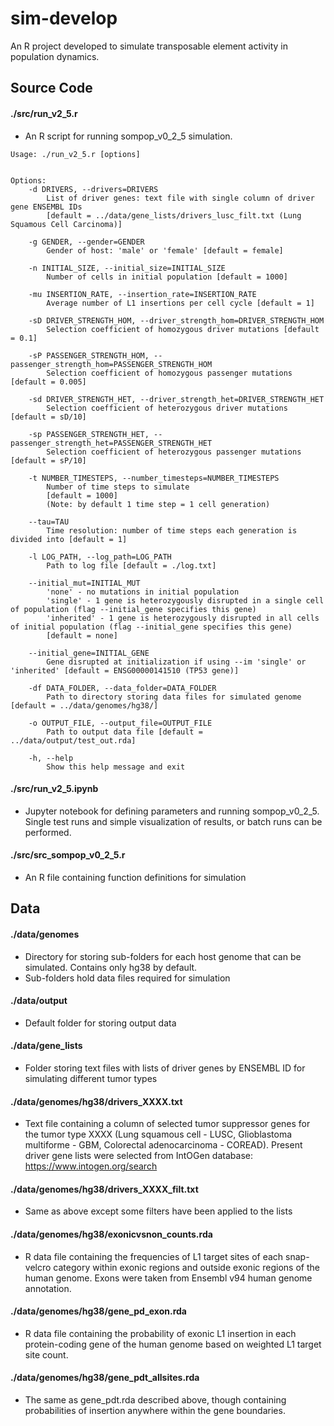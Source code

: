# sim-develop
An R project developed to simulate transposable element activity in population dynamics.

## Source Code

#### ./src/run_v2_5.r
* An R script for running sompop_v0_2_5 simulation.

  
```{r}
Usage: ./run_v2_5.r [options]


Options:
	-d DRIVERS, --drivers=DRIVERS
		List of driver genes: text file with single column of driver gene ENSEMBL IDs
		[default = ../data/gene_lists/drivers_lusc_filt.txt (Lung Squamous Cell Carcinoma)]

	-g GENDER, --gender=GENDER
		Gender of host: 'male' or 'female' [default = female]

	-n INITIAL_SIZE, --initial_size=INITIAL_SIZE
		Number of cells in initial population [default = 1000]

	-mu INSERTION_RATE, --insertion_rate=INSERTION_RATE
		Average number of L1 insertions per cell cycle [default = 1]

	-sD DRIVER_STRENGTH_HOM, --driver_strength_hom=DRIVER_STRENGTH_HOM
		Selection coefficient of homozygous driver mutations [default = 0.1]

	-sP PASSENGER_STRENGTH_HOM, --passenger_strength_hom=PASSENGER_STRENGTH_HOM
		Selection coefficient of homozygous passenger mutations [default = 0.005]

	-sd DRIVER_STRENGTH_HET, --driver_strength_het=DRIVER_STRENGTH_HET
		Selection coefficient of heterozygous driver mutations [default = sD/10]

	-sp PASSENGER_STRENGTH_HET, --passenger_strength_het=PASSENGER_STRENGTH_HET
		Selection coefficient of heterozygous passenger mutations [default = sP/10]

	-t NUMBER_TIMESTEPS, --number_timesteps=NUMBER_TIMESTEPS
		Number of time steps to simulate
		[default = 1000]
		(Note: by default 1 time step = 1 cell generation)

	--tau=TAU
		Time resolution: number of time steps each generation is divided into [default = 1]

	-l LOG_PATH, --log_path=LOG_PATH
		Path to log file [default = ./log.txt]

	--initial_mut=INITIAL_MUT
		'none' - no mutations in initial population
		'single' - 1 gene is heterozygously disrupted in a single cell of population (flag --initial_gene specifies this gene)
		'inherited' - 1 gene is heterozygously disrupted in all cells of initial population (flag --initial_gene specifies this gene)
		[default = none]

	--initial_gene=INITIAL_GENE
		Gene disrupted at initialization if using --im 'single' or 'inherited' [default = ENSG00000141510 (TP53 gene)]

	-df DATA_FOLDER, --data_folder=DATA_FOLDER
		Path to directory storing data files for simulated genome [default = ../data/genomes/hg38/]

	-o OUTPUT_FILE, --output_file=OUTPUT_FILE
		Path to output data file [default = ../data/output/test_out.rda]

	-h, --help
		Show this help message and exit
```

#### ./src/run_v2_5.ipynb
* Jupyter notebook for defining parameters and running sompop_v0_2_5. Single test runs and simple visualization of results, or batch runs can be performed.

#### ./src/src_sompop_v0_2_5.r
* An R file containing function definitions for simulation

## Data

#### ./data/genomes
* Directory for storing sub-folders for each host genome that can be simulated. Contains only hg38 by default.
* Sub-folders hold data files required for simulation

#### ./data/output
* Default folder for storing output data

#### ./data/gene_lists
* Folder storing text files with lists of driver genes by ENSEMBL ID for simulating different tumor types

#### ./data/genomes/hg38/drivers_XXXX.txt
* Text file containing a column of selected tumor suppressor genes for the tumor type XXXX (Lung squamous cell - LUSC, Glioblastoma multiforme - GBM, Colorectal adenocarcinoma - COREAD). Present driver gene lists were selected from IntOGen database: https://www.intogen.org/search

#### ./data/genomes/hg38/drivers_XXXX_filt.txt
* Same as above except some filters have been applied to the lists

#### ./data/genomes/hg38/exonicvsnon_counts.rda
* R data file containing the frequencies of L1 target sites of each snap-velcro category within exonic regions and outside exonic regions of the human genome. Exons were taken from Ensembl v94 human genome annotation.

#### ./data/genomes/hg38/gene_pd_exon.rda
* R data file containing the probability of exonic L1 insertion in each protein-coding gene of the human genome based on weighted L1 target site count.

#### ./data/genomes/hg38/gene_pdt_allsites.rda
* The same as gene_pdt.rda described above, though containing probabilities of insertion anywhere within the gene boundaries.
